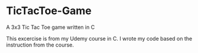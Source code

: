 # TicTacToe-Game
A 3x3 Tic Tac Toe game written in C

This excercise is from my Udemy course in C. I wrote my code based on the instruction from the course.

